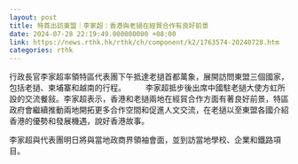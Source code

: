 ```yaml
---
layout: post
title: 特首出訪東盟｜李家超：香港與老撾在經貿合作有良好前景
date: 2024-07-28 22:19:49.000000000 +08:00
link: https://news.rthk.hk/rthk/ch/component/k2/1763574-20240728.htm
categories: rthk
---
```


行政長官李家超率領特區代表團下午抵達老撾首都萬象，展開訪問東盟三個國家，包括老撾、柬埔寨和越南的行程。
　　 
李家超抵步後出席中國駐老撾大使方虹所設的交流餐敍。李家超表示，香港和老撾兩地在經貿合作方面有著良好前景，特區政府會繼續推動兩地開拓更多合作空間和促進人文交流，在老撾以至東盟各國介紹香港的優勢和發展機遇，說好香港故事。　　 

李家超與代表團明日將與當地政商界領袖會面，並到訪當地學校、企業和鐵路項目。
